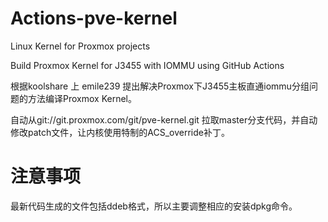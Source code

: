 # Actions-pve-kernel

Linux Kernel for Proxmox projects

Build Proxmox Kernel for J3455 with IOMMU using GitHub Actions

根据koolshare 上 emile239 提出解决Proxmox下J3455主板直通iommu分组问题的方法编译Proxmox Kernel。

自动从git://git.proxmox.com/git/pve-kernel.git 拉取master分支代码，并自动修改patch文件，让内核使用特制的ACS_override补丁。

# 注意事项
最新代码生成的文件包括ddeb格式，所以主要调整相应的安装dpkg命令。
